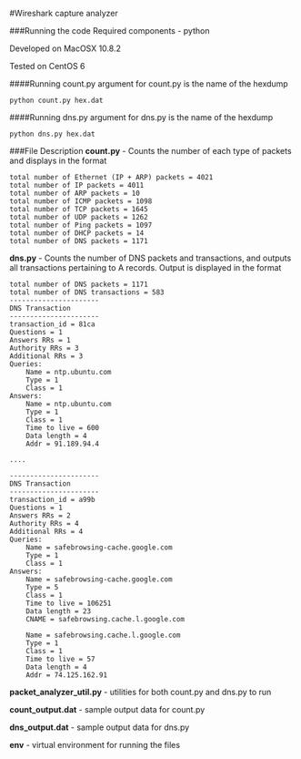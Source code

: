 #Wireshark capture analyzer

###Running the code
Required components - python

Developed on MacOSX 10.8.2

Tested on CentOS 6

####Running count.py
argument for count.py is the name of the hexdump

    python count.py hex.dat

####Running dns.py
argument for dns.py is the name of the hexdump

    python dns.py hex.dat


###File Description
**count.py** - Counts the number of each type of packets and displays in the format

    total number of Ethernet (IP + ARP) packets = 4021
    total number of IP packets = 4011
    total number of ARP packets = 10
    total number of ICMP packets = 1098
    total number of TCP packets = 1645
    total number of UDP packets = 1262
    total number of Ping packets = 1097
    total number of DHCP packets = 14
    total number of DNS packets = 1171

**dns.py** - Counts the number of DNS packets and transactions, and outputs all transactions pertaining to A records. Output is displayed in the format 

    total number of DNS packets = 1171
    total number of DNS transactions = 583
    ----------------------
    DNS Transaction
    ----------------------
    transaction_id = 81ca
    Questions = 1
    Answers RRs = 1
    Authority RRs = 3
    Additional RRs = 3
    Queries:
        Name = ntp.ubuntu.com
        Type = 1
        Class = 1
    Answers:
        Name = ntp.ubuntu.com
        Type = 1
        Class = 1
        Time to live = 600
        Data length = 4
        Addr = 91.189.94.4

    ....

    ----------------------
    DNS Transaction
    ----------------------
    transaction_id = a99b
    Questions = 1
    Answers RRs = 2
    Authority RRs = 4
    Additional RRs = 4
    Queries:
        Name = safebrowsing-cache.google.com
        Type = 1
        Class = 1
    Answers:
        Name = safebrowsing-cache.google.com
        Type = 5
        Class = 1
        Time to live = 106251
        Data length = 23
        CNAME = safebrowsing.cache.l.google.com

        Name = safebrowsing.cache.l.google.com
        Type = 1
        Class = 1
        Time to live = 57
        Data length = 4
        Addr = 74.125.162.91

**packet_analyzer_util.py** - utilities for both count.py and dns.py to run

**count_output.dat** - sample output data for count.py

**dns_output.dat** - sample output data for dns.py

**env** - virtual environment for running the files